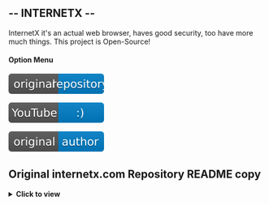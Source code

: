 ## -- INTERNETX --

InternetX it's an actual web browser, haves good security, too have more much things. This project is Open-Source!

#### Option Menu

<p>
<a href="https://github.com/InternetX-browser/InternetX.com"><img alt="button1" src="./src/original_repository.svg"/></a>
</p><p>
<a href="https://github.com/nico1monte"><img alt="button2" src="./src/youtube.svg"/></a>
</p><p>
<a href="https://github.com/nico1monte"><img alt="button3" src="./src/original_author.svg"/></a>
</p>

## Original internetx.com Repository README copy

<details>
<summary><b>Click to view</b></summary>


# 🌐 InternetX 🔍 <img src="https://raw.githubusercontent.com/InternetX-browser/InternetX.com/b66c0d8de41209011c1d5114d458ccef7502f4a7/src/devtitle.svg">



InternetX it's an actual internet browser

## Potentials 💪🏻

Heres what this browser can do:

1. This browser have security on the sites.
- This site it's connected to the new project on the future
2. You can use it on your browser!
- It's how [google.com](https://google.com), you can visit it on the site. But this browser you can solo launch on the web.
3. Background GIFs
- You can upload and put on your background an GIF
4. Account System
- You can manage, create, edit and use your InternetX account.

## Clone repository 🤖

Yes, you can clone the InternetX's repository.

Execute with Git this command:

```git clone https://github.com/InternetX-browser/InternetX.com```

## Our contributors ⭐

![Account, first](https://avatars.githubusercontent.com/u/170886455?s=64&v=4)

</details>
